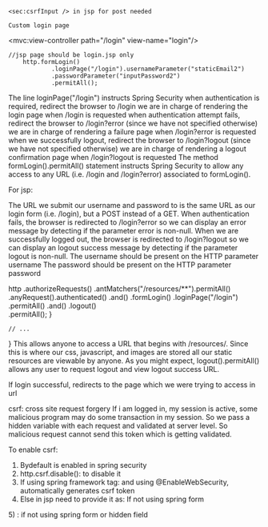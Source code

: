 	<sec:csrfInput /> in jsp for post needed

	Custom login page
	
<mvc:view-controller path="/login" view-name="login"/>

	//jsp page should be login.jsp only
		http.formLogin()
				.loginPage("/login").usernameParameter("staticEmail2")
				.passwordParameter("inputPassword2")
				.permitAll();
				
The line loginPage("/login") instructs Spring Security
when authentication is required, redirect the browser to /login
we are in charge of rendering the login page when /login is requested
when authentication attempt fails, redirect the browser to /login?error (since we have not specified otherwise)
we are in charge of rendering a failure page when /login?error is requested
when we successfully logout, redirect the browser to /login?logout (since we have not specified otherwise)
we are in charge of rendering a logout confirmation page when /login?logout is requested
The method formLogin().permitAll() statement instructs Spring Security to allow any access to any URL (i.e. /login and /login?error) associated to formLogin().

For jsp:

The URL we submit our username and password to is the same URL as our login form (i.e. /login), but a POST instead of a GET.
When authentication fails, the browser is redirected to /login?error so we can display an error message by detecting if the parameter error is non-null.
When we are successfully logged out, the browser is redirected to /login?logout so we can display an logout success message by detecting if the parameter logout is non-null.
The username should be present on the HTTP parameter username
The password should be present on the HTTP parameter password


http
            .authorizeRequests()
                .antMatchers("/resources/**").permitAll() 
                .anyRequest().authenticated()
                .and()
            .formLogin()
                .loginPage("/login")
                .permitAll()
                .and()
            .logout()                                    
                .permitAll();
    }

    // ...
}
This allows anyone to access a URL that begins with /resources/. Since this is where our css, javascript, and images are stored all our static resources are viewable by anyone.
As you might expect, logout().permitAll() allows any user to request logout and view logout success URL.

If login successful, redirects to the page which we were trying to access in url


csrf: cross site request forgery
If i am logged in, my session is active, some malicious program may do some transaction in my session. So we pass a hidden variable with each request and validated at server level. So malicious request cannot send this token which is getting validated.

To enable csrf:
1) Bydefault is enabled in spring security
2) http.csrf.disable(): to disable it
3) If using spring framework tag: and using @EnableWebSecurity, automatically generates csrf token
4) Else in jsp need to provide it as: If not using spring form
<input type="hidden" name="${_csrf.parameterName}" value="${_csrf.token}" />
5)<sec:csrfinput> : if not using spring form or hidden field 
